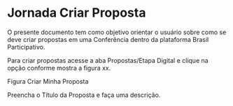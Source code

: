 # Jornada Criar Proposta

O presente documento tem como objetivo orientar o usuário sobre como se deve criar propostas em uma Conferência dentro da plataforma Brasil Participativo.

Para criar propostas acesse a aba Propostas/Etapa Digital e clique na opção conforme mostra a figura xx.

Figura Criar Minha Proposta

Preencha o Título da Proposta e faça uma descrição.